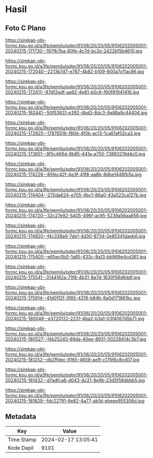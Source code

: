 # Hasil

## Foto C Plano

https://sirekap-obj-formc.kpu.go.id/a3fe/pemilu/pdpr/91/06/20/20/05/9106202005001-20240215-171730--197fb7ba-80fe-4c7d-bc2e-2422bf5b4610.jpg

https://sirekap-obj-formc.kpu.go.id/a3fe/pemilu/pdpr/91/06/20/20/05/9106202005001-20240215-172040--2213b7d7-e787-4b82-b109-800a7cf1ac86.jpg

https://sirekap-obj-formc.kpu.go.id/a3fe/pemilu/pdpr/91/06/20/20/05/9106202005001-20240215-172411--87df2edf-aa92-4e81-b0c6-f60f81941416.jpg

https://sirekap-obj-formc.kpu.go.id/a3fe/pemilu/pdpr/91/06/20/20/05/9106202005001-20240215-182441--50f53631-e392-4bd3-8dc3-9a88a9c44404.jpg

https://sirekap-obj-formc.kpu.go.id/a3fe/pemilu/pdpr/91/06/20/20/05/9106202005001-20240215-172925--17876516-f80d-4f0b-ac13-1ca61af02ca3.jpg

https://sirekap-obj-formc.kpu.go.id/a3fe/pemilu/pdpr/91/06/20/20/05/9106202005001-20240215-173651--9f5c466d-8b85-441a-a750-73893219d4c0.jpg

https://sirekap-obj-formc.kpu.go.id/a3fe/pemilu/pdpr/91/06/20/20/05/9106202005001-20240215-174226--85fec42f-4e3f-41f8-aa8b-8dbe1448fb5a.jpg

https://sirekap-obj-formc.kpu.go.id/a3fe/pemilu/pdpr/91/06/20/20/05/9106202005001-20240215-174404--270da624-e705-4bc1-86a0-43a523ca127b.jpg

https://sirekap-obj-formc.kpu.go.id/a3fe/pemilu/pdpr/91/06/20/20/05/9106202005001-20240215-174720--32c27e92-5405-496f-ac95-5239a56aa856.jpg

https://sirekap-obj-formc.kpu.go.id/a3fe/pemilu/pdpr/91/06/20/20/05/9106202005001-20240215-174820--f4c338a9-7de1-4d30-8734-2e85341daeb6.jpg

https://sirekap-obj-formc.kpu.go.id/a3fe/pemilu/pdpr/91/06/20/20/05/9106202005001-20240215-175405--e65ec0b0-1a85-433c-8a13-bb969e4cd361.jpg

https://sirekap-obj-formc.kpu.go.id/a3fe/pemilu/pdpr/91/06/20/20/05/9106202005001-20240215-175541--3144182a-71f8-4b31-8a7d-1630f58d6ddf.jpg

https://sirekap-obj-formc.kpu.go.id/a3fe/pemilu/pdpr/91/06/20/20/05/9106202005001-20240215-175914--41d01f2f-3f85-4319-b84b-8a0d171861bc.jpg

https://sirekap-obj-formc.kpu.go.id/a3fe/pemilu/pdpr/91/06/20/20/05/9106202005001-20240215-180048--e3720122-2231-4ba2-b3a1-03f4067d5b71.jpg

https://sirekap-obj-formc.kpu.go.id/a3fe/pemilu/pdpr/91/06/20/20/05/9106202005001-20240215-180527--f4b25243-89da-40ee-8931-00228414c3b7.jpg

https://sirekap-obj-formc.kpu.go.id/a3fe/pemilu/pdpr/91/06/20/20/05/9106202005001-20240215-181252--db2ffdec-9165-4659-ae1f-c176f6c8cd07.jpg

https://sirekap-obj-formc.kpu.go.id/a3fe/pemilu/pdpr/91/06/20/20/05/9106202005001-20240215-181432--d7adfca6-d043-4c21-8e9b-23d5f58dbbb5.jpg

https://sirekap-obj-formc.kpu.go.id/a3fe/pemilu/pdpr/91/06/20/20/05/9106202005001-20240215-181829--fdc22791-8e82-4a77-ab1d-ebeee955306d.jpg


## Metadata

| Key        | Value               |
| ---------- | ------------------- |
| Time Stamp | 2024-02-17 13:05:41 |
| Kode Dapil | 9101                |



